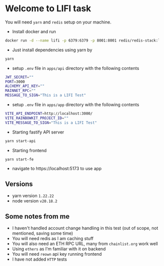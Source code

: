 # Welcome to LIFI task

You will need `yarn` and `redis` setup on your machine.

- Install docker and run
```sh
docker run -d --name lifi -p 6379:6379 -p 8001:8001 redis/redis-stack:latest
```

- Just install dependencies using yarn by
```sh
yarn
```

- setup `.env` file in `apps/api` directory with the following contents
```sh
JWT_SECRET=""
PORT=3000
ALCHEMY_API_KEY=""
MAINNET_RPC=""
MESSAGE_TO_SIGN="This is a LIFI Test"
```

- setup `.env` file in `apps/app` directory with the following contents
```sh
VITE_API_ENDPOINT=http://localhost:3000/
VITE_RAINBOWKIT_PROJECT_ID=""
VITE_MESSAGE_TO_SIGN="This is a LIFI Test"
```

- Starting fastify API server
```sh
yarn start-api
```

- Starting frontend
```sh
yarn start-fe
```

- navigate to https://localhost:5173 to use app

## Versions

- yarn version `1.22.22`
- node version `v20.18.2`


## Some notes from me

- I haven't handled account change handling in this test (out of scope, not mentioned, saving some time)
- You will need redis as I am caching stuff
- You will also need an ETH RPC URL, many from `chainlist.org` work well
- Using `ethers` as I'm familiar with it on backend
- You will need `reown` api key running frontend
- I have not added `HTTP` tests